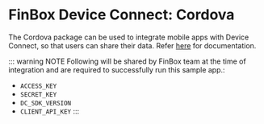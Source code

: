 # FinBox Device Connect: Cordova

The Cordova package can be used to integrate mobile apps with Device Connect, so that users can share their data. Refer [here](https://docs.finbox.in/device-connect/cordova.html) for documentation.

::: warning NOTE
Following will be shared by FinBox team at the time of integration and are required to successfully run this sample app.:
- `ACCESS_KEY`
- `SECRET_KEY`
- `DC_SDK_VERSION`
- `CLIENT_API_KEY`
:::
